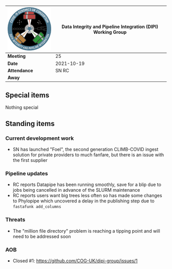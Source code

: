 | <img src="/assets/dipi.png" alt="DIPI Badge" width="150">      | Data Integrity and Pipeline Integration (DIPI) Working Group |
| -------------- | -------------------- |
| **Meeting**    | 25                   |
| **Date**       | 2021-10-19           |
| **Attendance** | SN RC                |
| **Away**       |                      |


## Special items

Nothing special

## Standing items

### Current development work

* SN has launched "Foel", the second generation CLIMB-COVID ingest solution for private providers to much fanfare, but there is an issue with the first supplier

### Pipeline updates

* RC reports Datapipe has been running smoothly, save for a blip due to jobs being cancelled in advance of the SLURM maintenance
* RC reports users want big trees less often so has made some changes to Phylopipe which uncovered a delay in the publishing step due to `fastafunk add_columns`

### Threats

* The "million file directory" problem is reaching a tipping point and will need to be addressed soon

### AOB

* Closed #1: https://github.com/COG-UK/dipi-group/issues/1
